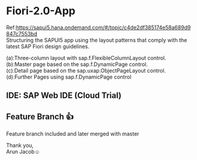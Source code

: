 # Fiori-2.0-App

Ref:https://sapui5.hana.ondemand.com/#/topic/c4de2df385174e58a689d9847c7553bd</br>
Structuring the SAPUI5 app using the layout patterns that comply with the latest SAP Fiori design guidelines.</br>

(a):Three-column layout with sap.f.FlexibleColumnLayout control.</br>
(b):Master page based on the sap.f.DynamicPage control.</br>
(c):Detail page based on the sap.uxap.ObjectPageLayout control.</br>
(d):Further Pages using sap.f.DynamicPage control</br>


## IDE: SAP Web IDE (Cloud Trial)

## Feature Branch :+1:
Feature branch included and later merged with master

Thank you,</br>
Arun Jacob:relaxed:

